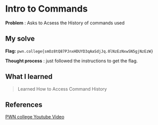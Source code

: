 # Intro to Commands 

**Problem** : Asks to Acsess the History of commands used 

## My solve

**Flag:** `pwn.college{smOz8tQ87PJnxHDUYD3qAaSdjJq.0lNzEzNxwSN5gjNzEzW}
`

**Thought process** :  just  followed the instructions to get the flag.


## What I learned
> Learned How to Access Command History


## References 
[PWN college Youtube Video](https://youtu.be/g_85EVO3IC0?si=HKJIzjzq6lnJcclg)
